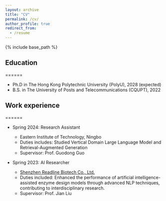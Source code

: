 ```yaml
---
layout: archive
title: "CV"
permalink: /cv/
author_profile: true
redirect_from:
  - /resume
---
```


{% include base_path %}

## Education
======
* Ph.D in The Hong Kong Polytechnic University (PolyU), 2028 (expected)
* B.S. in The University of Posts and Telecommunications (CQUPT), 2022

## Work experience
======
* Spring 2024: Research Assistant
  * Eastern Institute of Technology, Ningbo
  * Duties includes: Studied Vertical Domain Large Language Model and Retrieval-Augmented Generation
  * Supervisor: Prof. Guodong Guo

* Spring 2023: AI Researcher
  * [Shenzhen Readline Biotech Co., Ltd.](https://www.szreadline.com)
  * Duties included: Enhanced the performance of artificial intelligence-assisted enzyme design models through advanced NLP techniques, contributing to interdisciplinary research.
  * Supervisor: Prof. Jian Liu
  
<!-- Skills
======
* Skill 1
* Skill 2
  * Sub-skill 2.1
  * Sub-skill 2.2
  * Sub-skill 2.3
* Skill 3  -->

<!-- Publications -->
<!-- ======  -->
<!--  <ul>{% for post in site.publications reversed %}
    {% include archive-single-cv.html %}
  {% endfor %}</ul>
  
Talks
======
  <ul>{% for post in site.talks reversed %}
    {% include archive-single-talk-cv.html  %}
  {% endfor %}</ul>
  
Teaching
======
  <ul>{% for post in site.teaching reversed %}
    {% include archive-single-cv.html %}
  {% endfor %}</ul>
  
Service and leadership
======
* Currently signed in to 43 different slack teams
-->
